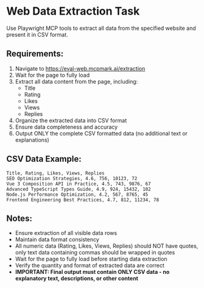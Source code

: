 # Web Data Extraction Task

Use Playwright MCP tools to extract all data from the specified website and present it in CSV format.

## Requirements:

1. Navigate to https://eval-web.mcpmark.ai/extraction
2. Wait for the page to fully load
3. Extract all data content from the page, including:
   - Title
   - Rating
   - Likes
   - Views
   - Replies
4. Organize the extracted data into CSV format
5. Ensure data completeness and accuracy
6. Output ONLY the complete CSV formatted data (no additional text or explanations)

## CSV Data Example:

```csv
Title, Rating, Likes, Views, Replies
SEO Optimization Strategies, 4.6, 756, 10123, 72
Vue 3 Composition API in Practice, 4.5, 743, 9876, 67
Advanced TypeScript Types Guide, 4.9, 924, 15432, 102
Node.js Performance Optimization, 4.2, 567, 8765, 45
Frontend Engineering Best Practices, 4.7, 812, 11234, 78
```

## Notes:

- Ensure extraction of all visible data rows
- Maintain data format consistency
- All numeric data (Rating, Likes, Views, Replies) should NOT have quotes, only text data containing commas should be wrapped in quotes
- Wait for the page to fully load before starting data extraction
- Verify the quantity and format of extracted data are correct
- **IMPORTANT: Final output must contain ONLY CSV data - no explanatory text, descriptions, or other content**
